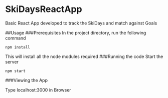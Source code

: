 # SkiDaysReactApp
Basic React App developed to track the SkiDays and match against Goals

##Usage
###Prerequisites
 In the project directory, run the following command
 
 `npm install`
 
 This will install all the node modules required
###Running the code
Start the server

`npm start`

###Viewing the App

Type localhost:3000 in Browser


 
 

